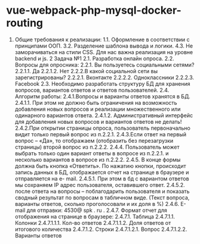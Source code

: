 # vue-webpack-php-mysql-docker-routing

1. Общие требования к реализации:
    1.1. Оформление в соответствии с принципами ООП.
3.2. Разделение шаблона вывода и логики.
4.3. Не заморачиваться на стили CSS. Для нас важна реализация на уровне backend и js.
2
Задача №1
2.1. Разработка онлайн опроса.
2.2. Вопросы для опросника:
2.2.1. Вы пользуетесь социальными сетями?
2.2.1.1.
Да
2.2.1.2.
Нет
2.2.2.В какой социальной сети вы зарегистрированы?
2.2.2.1.
Вконтакте
2.2.2.2.
Одноклассники
2.2.2.3.
Facebook
2.3. Необходимо разработать структуру БД для хранения вопросов, вариантов ответов и
ответов пользователей.
2.4. Алгоритм работы:
2.4.1.Вопросы и варианты ответов хранятся в БД.
2.4.1.1.
При этом не должно быть ограничения на возможность добавления новых
вопросов и реализации множественного или одинарного вариантов ответа.
2.4.1.2.
Административный интерфейс для добавления новых вопросов и вариантов
ответов не делать!
2.4.2.При открытии страницы опроса, пользователь первоначально видит только первый
вопрос из п.2.2.1.
2.4.3.Если ответ на первый вопрос – «Да», то отображаем (отобразить без перезагрузки
страницы) второй вопрос из п.2.2.2.
2.4.4. Пользователь может выбрать только один вариант ответы в вопросе из п.2.2.1. и
несколько вариантов в вопросе из п.2.2.2.
2.4.5. В конце формы должна быть кнопка «Ответить». По нажатию кнопки, происходит
запись данных в БД, отображается отчет на странице в браузере и отправляется на e-
mail.
2.4.5.1.
При этом в бд с вариантом ответов мы сохраняем IP адрес пользователя,
оставившего ответ.
2.4.5.2.
после ответа на вопросы – поблагодарить пользователя и показать сводный
результат по вопросам в табличном виде. (Текст вопроса, варианты ответов,
сколько проголосовали и их доля в %)
2.4.6. E-mail для отправки: 4530@ spk . ru .
2.4.7. Формат отчет для отображения на странице в браузере:
2.4.7.1.
Таблица
2.4.7.1.1.
Колонки
2.4.7.1.1.1. Кол-во ответов
2.4.7.1.1.2. Доля ответов от итогового количества
2.4.7.1.2.
Строки
2.4.7.1.2.1. Вопрос
2.4.7.1.2.2. Варианты ответов
